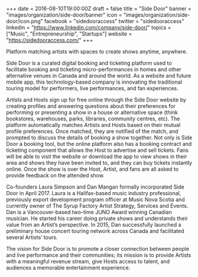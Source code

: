 +++
date = 2016-08-10T19:00:00Z
draft = false
title = "Side Door"
banner = "images/organization/side-door/banner"
icon = "images/organization/side-door/icon.png"
facebook = "sidedooraccess"
twitter = "sidedooraccess"
linkedin = "https://www.linkedin.com/company/side-door/"
topics = ["Music", "Entrepreneurship", "Startups"]
website = "https://sidedooraccess.com/"
+++

Platform matching artists with spaces to create shows anytime, anywhere.

Side Door is a curated digital booking and ticketing platform used to facilitate booking and ticketing micro-performances in homes and other alternative venues in Canada and around the world. As a website and future mobile app, this technology-based company is innovating the traditional touring model for performers, live performances, and fan experiences.

Artists and Hosts sign up for free online through the Side Door website by creating profiles and answering questions about their preferences for performing or presenting a show in a house or alternative space (think bookstores, warehouses, parks, libraries, community centres, etc). The platform automatically matches Artists and Hosts based on their mutual profile preferences. Once matched, they are notified of the match, and prompted to discuss the details of booking a show together. Not only is Side Door a booking tool, but the online platform also has a booking contract and ticketing component that allows the Host to advertise and sell tickets. Fans will be able to visit the website or download the app to view shows in their area and shows they have been invited to, and they can buy tickets instantly online. Once the show is over the Host, Artist, and fans are all asked to provide feedback on the attended show.

Co-founders Laura Simpson and Dan Mangan formally incorporated Side Door in April 2017. Laura is a Halifax-based music industry professional, previously export development program officer at Music Nova Scotia and currently owner of The Syrup Factory Artist Strategy, Services and Events. Dan is a Vancouver-based two-time JUNO Award winning Canadian musician. He started his career doing private shows and understands their value from an Artist’s perspective. In 2015, Dan successfully launched a preliminary house concert touring network across Canada and facilitated several Artists’ tours. 

The vision for Side Door is to promote a closer connection between people and live performance and their communities; its mission is to provide Artists with a meaningful revenue stream, give Hosts access to talent, and audiences a memorable entertainment experience. 
